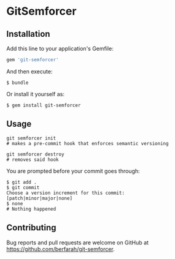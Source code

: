 # GitSemforcer

## Installation

Add this line to your application's Gemfile:

```ruby
gem 'git-semforcer'
```

And then execute:

    $ bundle

Or install it yourself as:

    $ gem install git-semforcer

## Usage

```
git semforcer init
# makes a pre-commit hook that enforces semantic versioning

git semforcer destroy
# removes said hook
```

You are prompted before your commit goes through:
```
$ git add .
$ git commit
Choose a version increment for this commit:
[patch|minor|major|none]
$ none
# Nothing happened
```

## Contributing

Bug reports and pull requests are welcome on GitHub at https://github.com/berfarah/git-semforcer.

